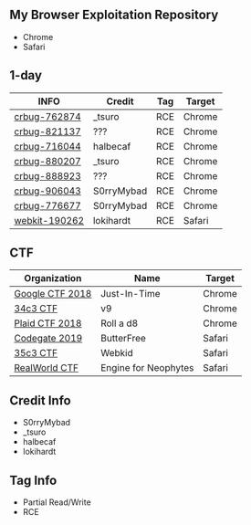 ## My Browser Exploitation Repository
* Chrome
* Safari

## 1-day
INFO | Credit | Tag | Target
---------- | --------- | --------- | ---------
[crbug-762874](./Chrome-v8-762874/README.md) | _tsuro | RCE | Chrome
[crbug-821137](./Chrome-v8-821137/README.md) | ??? | RCE | Chrome
[crbug-716044](./Chrome-v8-Array.prototype.map/README.md) | halbecaf | RCE | Chrome
[crbug-880207](./Chrome-v8-Math.expm1/README.md) | _tsuro | RCE | Chrome
[crbug-888923](./Chrome-v8-Object.create/README.md) | ??? | RCE | Chrome
[crbug-906043](./Chrome-v8-906043/README.md) | S0rryMybad | RCE | Chrome
[crbug-776677](./Chrome-v8-776677/README.md) | S0rryMybad | RCE | Chrome
[webkit-190262](./Safari-JSC-190262/README.md) | lokihardt | RCE | Safari

## CTF
Organization | Name | Target
---------- | --------- | ---------
[Google CTF 2018](./Chrome-v8-just-in-time/README.md) | Just-In-Time | Chrome
[34c3 CTF](./Chrome-v8-34c3_v9/README.md) | v9 | Chrome
[Plaid CTF 2018](./Chrome-v8-821137/README.md) | Roll a d8 | Chrome
[Codegate 2019](./Safari-JSC-Codegate2019/README.md) | ButterFree | Safari
[35c3 CTF](./Safari-JSC-Webkid/README.md) | Webkid | Safari
[RealWorld CTF](./Safari-JSC-RealWorldCTF/READMe.md) | Engine for Neophytes | Safari

## Credit Info
* S0rryMybad 
* _tsuro
* halbecaf
* lokihardt

## Tag Info
* Partial Read/Write
* RCE
